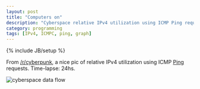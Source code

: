```yaml
---
layout: post
title: "Computers on"
description: "Cyberspace relative IPv4 utilization using ICMP Ping requests gif"
category: programming
tags: [IPv4, ICMPC, ping, graph]
---
```

{% include JB/setup %}


From [/r/cyberpunk](http://www.reddit.com/r/Cyberpunk/), a nice pic of relative IPv4 utilization using ICMP [Ping](http://en.wikipedia.org/wiki/Ping_(networking_utility)) requests. Time-lapse: 24hs. 


![cyberspace data flow](https://lh4.googleusercontent.com/-H6EFsFpGHhE/UUzAN6l80NI/AAAAAAAANEI/OcswPor3ClM/s1000-fcrop64=1,00b80000ffa2ffff/geovideo.gif)
